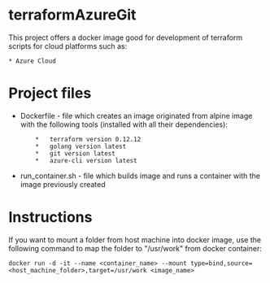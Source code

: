 # terraformAzureGit
This project offers a docker image good for development of terraform scripts for cloud platforms such as:
    
    * Azure Cloud

# Project files
 -  Dockerfile - file which creates an image originated from alpine image with the following tools (installed with all their dependencies):
            
            *   terraform version 0.12.12 
            *   golang version latest
            *   git version latest
            *   azure-cli version latest
 
 - run_container.sh - file which builds image and runs a container with the image previously created
 
# Instructions
 If you want to mount a folder from host machine into docker image, use the following command to map the folder to "/usr/work" from docker container:
   
   ``` docker run -d -it --name <container_name> --mount type=bind,source=<host_machine_folder>,target=/usr/work <image_name> ```